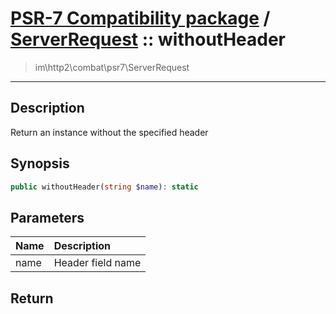 # [PSR-7 Compatibility package](combat.md) / [ServerRequest](combat-ServerRequest.md) :: withoutHeader
 > im\http2\combat\psr7\ServerRequest
____

## Description
Return an instance without the specified header

## Synopsis
```php
public withoutHeader(string $name): static
```

## Parameters
| Name | Description |
| :--- | :---------- |
| name | Header field name |

## Return

